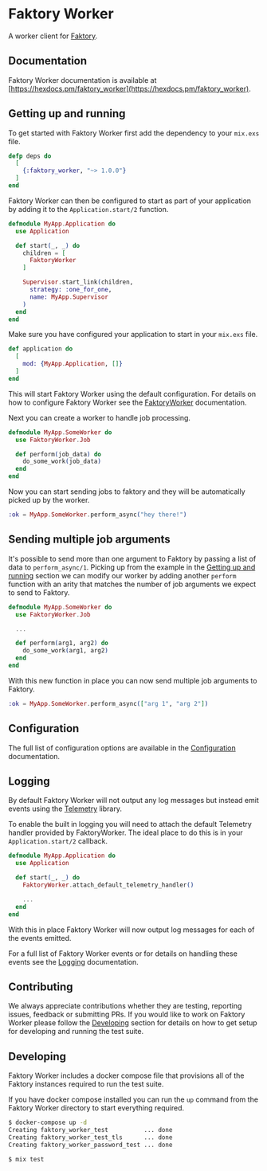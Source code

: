 # Faktory Worker

A worker client for [Faktory](https://github.com/contribsys/faktory).

## Documentation

Faktory Worker documentation is available at [https://hexdocs.pm/faktory_worker](https://hexdocs.pm/faktory_worker).

## Getting up and running

To get started with Faktory Worker first add the dependency to your `mix.exs` file.

```elixir
defp deps do
  [
    {:faktory_worker, "~> 1.0.0"}
  ]
end
```

Faktory Worker can then be configured to start as part of your application by adding it to the `Application.start/2` function.

```elixir
defmodule MyApp.Application do
  use Application

  def start(_, _) do
    children = [
      FaktoryWorker
    ]

    Supervisor.start_link(children,
      strategy: :one_for_one,
      name: MyApp.Supervisor
    )
  end
end
```

Make sure you have configured your application to start in your `mix.exs` file.

```elixir
def application do
  [
    mod: {MyApp.Application, []}
  ]
end
```

This will start Faktory Worker using the default configuration. For details on how to configure Faktory Worker
see the [FaktoryWorker](faktoryworker.html) documentation.

Next you can create a worker to handle job processing.

```elixir
defmodule MyApp.SomeWorker do
  use FaktoryWorker.Job

  def perform(job_data) do
    do_some_work(job_data)
  end
end
```

Now you can start sending jobs to faktory and they will be automatically picked up by the worker.

```elixir
:ok = MyApp.SomeWorker.perform_async("hey there!")
```

## Sending multiple job arguments

It's possible to send more than one argument to Faktory by passing a list of data to `perform_async/1`. Picking up from the example in the [Getting up and running](#getting-up-and-running) section we can modify our worker by adding another `perform` function with an arity that matches the number of job arguments we expect to send to Faktory.

```elixir
defmodule MyApp.SomeWorker do
  use FaktoryWorker.Job

  ...

  def perform(arg1, arg2) do
    do_some_work(arg1, arg2)
  end
end
```

With this new function in place you can now send multiple job arguments to Faktory.

```elixir
:ok = MyApp.SomeWorker.perform_async(["arg 1", "arg 2"])
```

## Configuration

The full list of configuration options are available in the [Configuration](configuration.html) documentation.

## Logging

By default Faktory Worker will not output any log messages but instead emit events using the [Telemetry](https://github.com/beam-telemetry/telemetry) library.

To enable the built in logging you will need to attach the default Telemetry handler provided by FaktoryWorker. The ideal place to do this is in your `Application.start/2` callback.

```elixir
defmodule MyApp.Application do
  use Application

  def start(_, _) do
    FaktoryWorker.attach_default_telemetry_handler()

    ...
  end
end
```

With this in place Faktory Worker will now output log messages for each of the events emitted.

For a full list of Faktory Worker events or for details on handling these events see the [Logging](logging.html) documentation.

## Contributing

We always appreciate contributions whether they are testing, reporting issues, feedback or submitting PRs. If you would like to work on Faktory Worker please follow the [Developing](#developing) section for details on how to get setup for developing and running the test suite.

## Developing

Faktory Worker includes a docker compose file that provisions all of the Faktory instances required to run the test suite.

If you have docker compose installed you can run the `up` command from the Faktory Worker directory to start everything required.

```sh
$ docker-compose up -d
Creating faktory_worker_test          ... done
Creating faktory_worker_test_tls      ... done
Creating faktory_worker_password_test ... done

$ mix test
```
